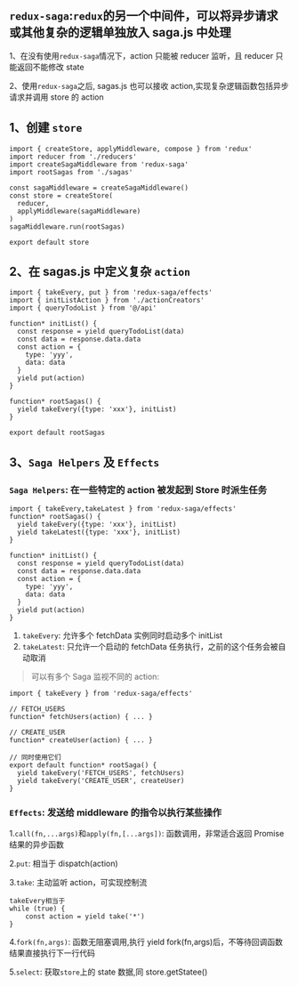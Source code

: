 ## `redux-saga`:`redux`的另一个中间件，可以将异步请求或其他复杂的逻辑单独放入 saga.js 中处理

1、在没有使用`redux-saga`情况下，action 只能被 reducer 监听，且 reducer 只能返回不能修改 state

2、使用`redux-saga`之后, sagas.js 也可以接收 action,实现复杂逻辑函数包括异步请求并调用 store 的 action

## 1、创建 `store`

```
import { createStore, applyMiddleware, compose } from 'redux'
import reducer from './reducers'
import createSagaMiddleware from 'redux-saga'
import rootSagas from './sagas'

const sagaMiddleware = createSagaMiddleware()
const store = createStore(
  reducer,
  applyMiddleware(sagaMiddleware)
)
sagaMiddleware.run(rootSagas)

export default store
```

## 2、在 sagas.js 中定义复杂 `action`

```
import { takeEvery, put } from 'redux-saga/effects'
import { initListAction } from './actionCreators'
import { queryTodoList } from '@/api'

function* initList() {
  const response = yield queryTodoList(data)
  const data = response.data.data
  const action = {
    type: 'yyy',
    data: data
  }
  yield put(action)
}

function* rootSagas() {
  yield takeEvery({type: 'xxx'}, initList)
}

export default rootSagas
```

## 3、`Saga Helpers` 及 `Effects`

### `Saga Helpers`: 在一些特定的 action 被发起到 Store 时派生任务

```
import { takeEvery,takeLatest } from 'redux-saga/effects'
function* rootSagas() {
  yield takeEvery({type: 'xxx'}, initList)
  yield takeLatest({type: 'xxx'}, initList)
}

function* initList() {
  const response = yield queryTodoList(data)
  const data = response.data.data
  const action = {
    type: 'yyy',
    data: data
  }
  yield put(action)
}
```

1. `takeEvery`: 允许多个 fetchData 实例同时启动多个 initList
2. `takeLatest`: 只允许一个启动的 fetchData 任务执行，之前的这个任务会被自动取消

> 可以有多个 Saga 监视不同的 action:

```
import { takeEvery } from 'redux-saga/effects'

// FETCH_USERS
function* fetchUsers(action) { ... }

// CREATE_USER
function* createUser(action) { ... }

// 同时使用它们
export default function* rootSaga() {
  yield takeEvery('FETCH_USERS', fetchUsers)
  yield takeEvery('CREATE_USER', createUser)
}
```

### `Effects`: 发送给 middleware 的指令以执行某些操作

1.`call(fn,...args)`和`apply(fn,[...args])`: 函数调用，非常适合返回 Promise 结果的异步函数

2.`put`: 相当于 dispatch(action)

3.`take`: 主动监听 action，可实现控制流

```
takeEvery相当于
while (true) {
    const action = yield take('*')
}
```

4.`fork(fn,args)`: 函数无阻塞调用,执行 yield fork(fn,args)后，不等待回调函数结果直接执行下一行代码

5.`select`: 获取`store`上的 state 数据,同 store.getStatee()

